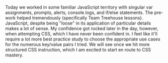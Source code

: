 Today we worked in some familiar JavaScript territory with singular var assignments, prompts, alerts, console.logs, and if/else statements.  The pre-work helped tremendously (specifically Team Treehouse lessons).  JavaScript, despite being "loose" in its application of particular details makes a lot of sense.  My confidence got rocked later in the day, however, when attempting CSS, which I have never been confident in.  I feel like it'll require a lot more best practice study to choose the appropriate use cases for the numerous key/value pairs I tried.  We will see once we hit more structured CSS instruction, which I am excited to start en route to CSS mastery.
